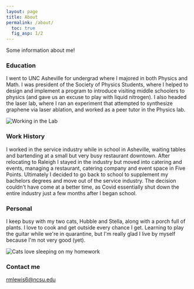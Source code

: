 ```yaml
---
layout: page
title: About
permalink: /about/
  toc: true
  fig_asp: 1/2
---
```


Some information about me!

### Education

I went to UNC Asheville for undergrad where I majored in both Physics and Math. I was president of the Society of Physics Students, where I helped to design and implement a program to introduce visiting middle schoolers to physics (and gave us an excuse to play with liquid nitrogen). I also headed the laser lab, where I ran an experiment that attempted to synthesize graphene via laser ablation, and worked as a peer tutor in the Physics lab. 

![Working in the Lab](C:/Users/robyn/Pictures/LaserLab.png)

### Work History

I worked in the service industry while in school in Asheville, waiting tables and bartending at a small but very busy restaurant downtown. After relocating to Raleigh I stayed in the industry but moved into catering and events, managing a restaurant, catering company and event space in Five Points. Ultimately I decided to go back to school to supplement my bachelors degrees and move out of the service industry. The decision couldn't have come at a better time, as Covid essentially shut down the entire industry just a few months after I began school. 

### Personal

I keep busy with my two cats, Hubble and Stella, along with a porch full of plants. I love to cook and get outside every chance I get. Learning to play the guitar while we're in quarantine, but I'm really glad I live by myself because I'm not very good (yet). 

![Cats love sleeping on my homework](C:/Users/robyn/Pictures/Cats.png)

### Contact me

[rmlewis6@ncsu.edu](mailto:rmlewis6@ncsu.edu)
